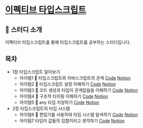 # [이펙티브 타입스크립트](https://effectivetypescript.com/)

## 📌 스터디 소개

이펙티브 타입스크립트를 통해 타입스크립트를 공부하는 스터디입니다.

## 목차

- 1장 타입스크립트 알아보기
  - 아이템1 📝 타입스크립트와 자바스크립트의 관계 [Code](https://github.com/ryudg/TypeScriptStudy/tree/EffectiveTS/Section1/Item1) [Notion](https://www.notion.so/likeliontypescript/1-TypeScript-JavaScript-21ceb7e479604553954a7ccb5ef1cb7f)
  - 아이템2 📝 타입스크립트 설정 이해하기 [Code](https://github.com/ryudg/TypeScriptStudy/tree/EffectiveTS/Section1/Item2) [Notion](https://www.notion.so/likeliontypescript/2-b782251ce2fe4e86b6696d387aa4fb3c)
  - 아이템3 📝 코드 생성과 타입이 관계없음을 이해하기 [Code](https://github.com/ryudg/TypeScriptStudy/tree/EffectiveTS/Section1/Item3) [Notion](https://www.notion.so/likeliontypescript/3-f1c818829dc74ab59f11b1bcc7c36164)
  - 아이템4 📝 구조적 타이핑 이해하기 [Code](https://github.com/ryudg/TypeScriptStudy/tree/EffectiveTS/Section1/Item4) [Notion](https://www.notion.so/likeliontypescript/4-1e4c8df36152436d8e503bb89e794138)
  - 아이템5 📝 any 타입 지양하기 [Code](https://github.com/ryudg/TypeScriptStudy/tree/EffectiveTS/Section1/Item5) [Notion](https://www.notion.so/likeliontypescript/5-any-19ce4963133c421eb5372a95ba61eb00)
- 2장 타입스크립트의 타입 시스템
  - 아이템6 📝 편집기를 사용하여 타입 시스템 탐색하기 [Code](https://github.com/ryudg/TypeScriptStudy/tree/EffectiveTS/Section1/Item3) [Notion](https://www.notion.so/likeliontypescript/6-c08290a634fa4514a164ca4c1516f67c)
  - 아이템7 타입이 값들의 집합이라고 생각하기 [Code]() [Notion]()
